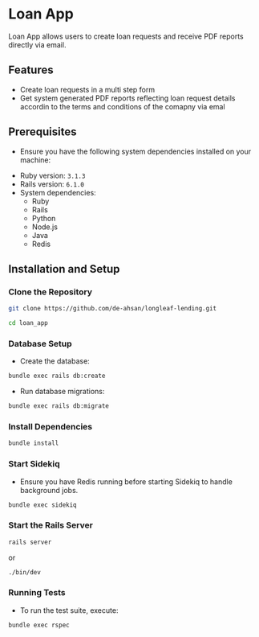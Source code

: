 # Loan App

Loan App allows users to create loan requests and receive PDF reports directly via email.

## Features
* Create loan requests in a multi step form
* Get system generated PDF reports reflecting loan request details accordin to the terms and conditions of the comapny via emal

## Prerequisites
* Ensure you have the following system dependencies installed on your machine:


- Ruby version: `3.1.3`
- Rails version: `6.1.0`
- System dependencies:
  - Ruby
  - Rails
  - Python
  - Node.js
  - Java
  - Redis

## Installation and Setup

### Clone the Repository

```sh
git clone https://github.com/de-ahsan/longleaf-lending.git

cd loan_app
```

### Database Setup
* Create the database:
```sh
bundle exec rails db:create
```
* Run database migrations:
```sh
bundle exec rails db:migrate
```

### Install Dependencies
```sh
bundle install
```

### Start Sidekiq
* Ensure you have Redis running before starting Sidekiq to handle background jobs.
```sh
bundle exec sidekiq
```

### Start the Rails Server
```sh
rails server
```

or
```sh
./bin/dev
```

### Running Tests
* To run the test suite, execute:

```sh
bundle exec rspec
```

